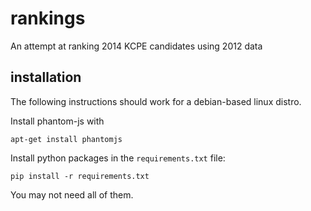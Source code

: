 # rankings
An attempt at ranking 2014 KCPE candidates using 2012 data

## installation
The following instructions should work for a debian-based linux distro.

Install phantom-js with 

    apt-get install phantomjs

Install python packages in the `requirements.txt` file:

    pip install -r requirements.txt

You may not need all of them. 
